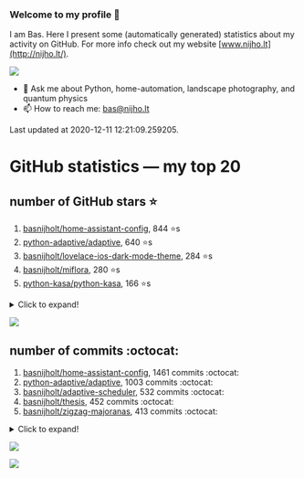 ### Welcome to my profile 👋

I am Bas. Here I present some (automatically generated) statistics about my activity on GitHub. For more info check out my website [www.nijho.lt](http://nijho.lt/).

![](https://www.nijho.lt/authors/admin/avatar_hu9e60e4b9bc120dfb6a666009f2878da6_182107_250x250_fill_q90_lanczos_center.jpg)

- 💬 Ask me about Python, home-automation, landscape photography, and quantum physics
- 📫 How to reach me: bas@nijho.lt

Last updated at 2020-12-11 12:21:09.259205.

# GitHub statistics — my top 20

## number of GitHub stars ⭐️

1. [basnijholt/home-assistant-config](https://github.com/basnijholt/home-assistant-config/), 844 ⭐️s
2. [python-adaptive/adaptive](https://github.com/python-adaptive/adaptive/), 640 ⭐️s
3. [basnijholt/lovelace-ios-dark-mode-theme](https://github.com/basnijholt/lovelace-ios-dark-mode-theme/), 284 ⭐️s
4. [basnijholt/miflora](https://github.com/basnijholt/miflora/), 280 ⭐️s
5. [python-kasa/python-kasa](https://github.com/python-kasa/python-kasa/), 166 ⭐️s
<details><summary>Click to expand!</summary>

6. [basnijholt/lovelace-ios-themes](https://github.com/basnijholt/lovelace-ios-themes/), 156 ⭐️s
7. [topocm/topocm_content](https://github.com/topocm/topocm_content/), 153 ⭐️s
8. [basnijholt/adaptive-lighting](https://github.com/basnijholt/adaptive-lighting/), 79 ⭐️s
9. [basnijholt/home-assistant-macbook-touch-bar](https://github.com/basnijholt/home-assistant-macbook-touch-bar/), 55 ⭐️s
10. [kwant-project/kwant](https://github.com/kwant-project/kwant/), 44 ⭐️s
11. [basnijholt/aiokef](https://github.com/basnijholt/aiokef/), 14 ⭐️s
12. [basnijholt/thesis-cover](https://github.com/basnijholt/thesis-cover/), 14 ⭐️s
13. [basnijholt/instacron](https://github.com/basnijholt/instacron/), 12 ⭐️s
14. [basnijholt/adaptive-scheduler](https://github.com/basnijholt/adaptive-scheduler/), 9 ⭐️s
15. [basnijholt/iOSMessageExport](https://github.com/basnijholt/iOSMessageExport/), 9 ⭐️s
16. [basnijholt/lovelace-ios-light-mode-theme](https://github.com/basnijholt/lovelace-ios-light-mode-theme/), 7 ⭐️s
17. [basnijholt/addon-otmonitor](https://github.com/basnijholt/addon-otmonitor/), 6 ⭐️s
18. [basnijholt/molecular-dynamics-Python](https://github.com/basnijholt/molecular-dynamics-Python/), 6 ⭐️s
19. [basnijholt/thesis](https://github.com/basnijholt/thesis/), 6 ⭐️s
20. [kwant-project/kwant-tutorial-2016](https://github.com/kwant-project/kwant-tutorial-2016/), 6 ⭐️s

</details>

![](https://github.com/basnijholt/basnijholt/raw/master/stars_over_time.png)

## number of commits :octocat:

1. [basnijholt/home-assistant-config](https://github.com/basnijholt/home-assistant-config/), 1461 commits :octocat:
2. [python-adaptive/adaptive](https://github.com/python-adaptive/adaptive/), 1003 commits :octocat:
3. [basnijholt/adaptive-scheduler](https://github.com/basnijholt/adaptive-scheduler/), 532 commits :octocat:
4. [basnijholt/thesis](https://github.com/basnijholt/thesis/), 452 commits :octocat:
5. [basnijholt/zigzag-majoranas](https://github.com/basnijholt/zigzag-majoranas/), 413 commits :octocat:
<details><summary>Click to expand!</summary>

6. [topocm/topocm_content](https://github.com/topocm/topocm_content/), 304 commits :octocat:
7. [basnijholt/aiokef](https://github.com/basnijholt/aiokef/), 267 commits :octocat:
8. [conda-forge/staged-recipes](https://github.com/conda-forge/staged-recipes/), 228 commits :octocat:
9. [python-adaptive/paper](https://github.com/python-adaptive/paper/), 198 commits :octocat:
10. [ohld/igbot](https://github.com/ohld/igbot/), 191 commits :octocat:
11. [home-assistant/core](https://github.com/home-assistant/core/), 190 commits :octocat:
12. [basnijholt/spin-orbit-nanowires](https://github.com/basnijholt/spin-orbit-nanowires/), 189 commits :octocat:
13. [basnijholt/media_player.kef](https://github.com/basnijholt/media_player.kef/), 157 commits :octocat:
14. [basnijholt/hpc05](https://github.com/basnijholt/hpc05/), 152 commits :octocat:
15. [basnijholt/lovelace-ios-themes](https://github.com/basnijholt/lovelace-ios-themes/), 145 commits :octocat:
16. [basnijholt/nijho.lt](https://github.com/basnijholt/nijho.lt/), 115 commits :octocat:
17. [basnijholt/instacron](https://github.com/basnijholt/instacron/), 115 commits :octocat:
18. [QCoDeS/Qcodes](https://github.com/QCoDeS/Qcodes/), 109 commits :octocat:
19. [basnijholt/lovelace-ios-dark-mode-theme](https://github.com/basnijholt/lovelace-ios-dark-mode-theme/), 71 commits :octocat:
20. [basnijholt/home-assistant-macbook-touch-bar](https://github.com/basnijholt/home-assistant-macbook-touch-bar/), 69 commits :octocat:

</details>

![](https://github.com/basnijholt/basnijholt/raw/master/commits_per_hour.png)

![](https://github.com/basnijholt/basnijholt/raw/master/commits_per_weekday.png)

